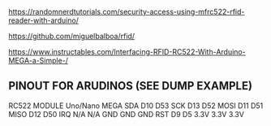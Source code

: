 https://randomnerdtutorials.com/security-access-using-mfrc522-rfid-reader-with-arduino/

https://github.com/miguelbalboa/rfid/

https://www.instructables.com/Interfacing-RFID-RC522-With-Arduino-MEGA-a-Simple-/

## PINOUT FOR ARUDINOS (SEE DUMP EXAMPLE)

RC522 MODULE    Uno/Nano     MEGA
SDA             D10          D53
SCK             D13          D52
MOSI            D11          D51
MISO            D12          D50
IRQ             N/A          N/A
GND             GND          GND
RST             D9           D5
3.3V            3.3V         3.3V